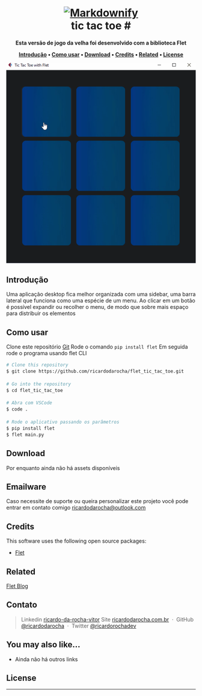 
<h1 align="center">
  <br>
  <a href="http://www.ricardodarocha.com.br"><img src="https://icons.iconarchive.com/icons/ph03nyx/super-mario/256/Retro-Coin-icon.png" alt="Markdownify" width="200"></a>
  <br>
  tic tac toe #
  <br>
</h1>

<h4 align="center">
Esta versão de jogo da velha foi desenvolvido com a biblioteca Flet

<p align="center">
</p>

<p align="center">
  <a href="#introdução">Introdução</a> •
  <a href="#como-usar">Como usar</a> •
  <a href="#download">Download</a> •
  <a href="#credits">Credits</a> •
  <a href="#related">Related</a> •
  <a href="#license">License</a>
</p>

<p align="center">
<img src="https://github.com/ricardodarocha/flet_tic_tac_toe/blob/master/img/screenshot.gif">
</p>

## Introdução

Uma aplicação desktop fica melhor organizada com uma sidebar, uma barra lateral que funciona como uma espécie de um menu. Ao clicar em um botão é possível expandir ou recolher o menu, de modo que sobre mais espaço para distribuir os elementos

## Como usar

Clone este repositório [Git](https://github.com/ricardodarocha/flet_tic_tac_toe.git) 
Rode o comando `pip install flet`
Em seguida rode o programa usando flet CLI

```bash
# Clone this repository
$ git clone https://github.com/ricardodarocha/flet_tic_tac_toe.git

# Go into the repository
$ cd flet_tic_tac_toe

# Abra com VSCode
$ code .

# Rode o aplicativo passando os parâmetros
$ pip install flet
$ flet main.py
```

## Download

Por enquanto ainda não há assets disponíveis

## Emailware

Caso necessite de suporte ou queira personalizar este projeto você pode entrar em contato comigo <ricardodarocha@outlook.com> 

## Credits

This software uses the following open source packages:

- [Flet](flet.dev)

## Related

[Flet Blog](https://flet.dev/blog)

## Contato

> Linkedin [ricardo-da-rocha-vitor](https://www.linkedin.com/in/ricardo-da-rocha-vitor-a0983932/)
> Site [ricardodarocha.com.br](https://www.ricardodarocha.com.br) &nbsp;&middot;&nbsp;
> GitHub [@ricardodarocha](https://github.com/ricardodarocha) &nbsp;&middot;&nbsp;
> Twitter [@ricardorochadev](https://twitter.com/ricardorochadev)


## You may also like...

- Ainda não há outros links

## License



---


